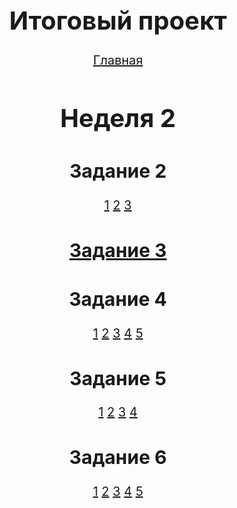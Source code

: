 <html>
	<head>
		<style>
			body {
				font-size: 20px;
				text-align: center;
			}
		</style>
	</head>
	<body>
		<h1>Итоговый проект</h1>
		<a href="/site//index/index.html">Главная</a>
		<h1>Неделя 2</h1>
		<h2>Задание 2</h2>
		<a href="https://vladikak.github.io/praktika/2w/2/1/index.html">1</a>
		<a href="https://vladikak.github.io/praktika/2w/2/2/index.html">2</a>
		<a href="https://vladikak.github.io/praktika/2w/2/3/index.html">3</a>
		<h2><a href="https://vladikak.github.io/praktika/2w/3/index.html">Задание 3</a></h2>
		<h2>Задание 4</h2>
		<a href="https://vladikak.github.io/praktika/2w/4/1/index.html">1</a>
		<a href="https://vladikak.github.io/praktika/2w/4/2/index.html">2</a>
		<a href="https://vladikak.github.io/praktika/2w/4/3/index.html">3</a>
		<a href="https://vladikak.github.io/praktika/2w/4/4/index.html">4</a>
		<a href="https://vladikak.github.io/praktika/2w/4/5/index.html">5</a>
		<h2>Задание 5</h2>
		<a href="https://vladikak.github.io/praktika/2w/5/1/index.html">1</a>
		<a href="https://vladikak.github.io/praktika/2w/5/2/index.html">2</a>
		<a href="https://vladikak.github.io/praktika/2w/5/3/index.html">3</a>
		<a href="https://vladikak.github.io/praktika/2w/5/4/index.html">4</a>
		<h2>Задание 6</h2>
		<a href="https://vladikak.github.io/praktika/2w/6/1/index.html">1</a>
		<a href="https://vladikak.github.io/praktika/2w/6/2/index.html">2</a>
		<a href="https://vladikak.github.io/praktika/2w/6/3/index.html">3</a>
		<a href="https://vladikak.github.io/praktika/2w/6/4/index.html">4</a>
		<a href="https://vladikak.github.io/praktika/2w/6/5/index.html">5</a>
	</body>
</html>
